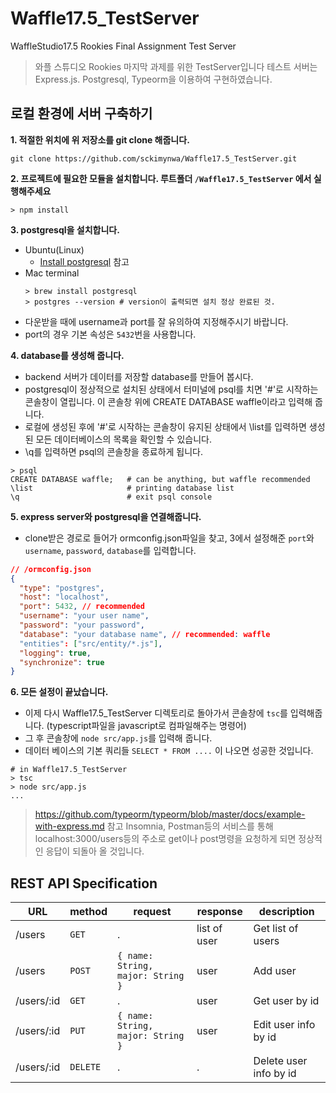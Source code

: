 # Waffle17.5_TestServer

WaffleStudio17.5 Rookies Final Assignment Test Server

> 와플 스튜디오 Rookies 마지막 과제를 위한 TestServer입니다
> 테스트 서버는 Express.js. Postgresql, Typeorm을 이용하여 구현하였습니다.

## 로컬 환경에 서버 구축하기

**1. 적절한 위치에 위 저장소를 git clone 해줍니다.**

```shell
git clone https://github.com/sckimynwa/Waffle17.5_TestServer.git
```

**2. 프로젝트에 필요한 모듈을 설치합니다. 루트폴더 `/Waffle17.5_TestServer` 에서 실행해주세요**

```shell
> npm install
```

**3. postgresql을 설치합니다.**

- Ubuntu(Linux)
  - [Install postgresql](https://www.digitalocean.com/community/tutorials/how-to-install-and-use-postgresql-on-ubuntu-18-04) 참고
- Mac terminal
  ```shell
  > brew install postgresql
  > postgres --version # version이 출력되면 설치 정상 완료된 것.
  ```
- 다운받을 때에 username과 port를 잘 유의하여 지정해주시기 바랍니다.
- port의 경우 기본 속성은 `5432`번을 사용합니다.

**4. database를 생성해 줍니다.**

- backend 서버가 데이터를 저장할 database를 만들어 봅시다.
- postgresql이 정상적으로 설치된 상태에서 터미널에 psql를 치면 '#'로 시작하는 콘솔창이 열립니다. 이 콘솔창 위에 CREATE DATABASE waffle이라고 입력해 줍니다.
- 로컬에 생성된 후에 '#'로 시작하는 콘솔창이 유지된 상태에서 \list를 입력하면 생성된 모든 데이터베이스의 목록을 확인할 수 있습니다.
- \q를 입력하면 psql의 콘솔창을 종료하게 됩니다.

```shell
> psql
CREATE DATABASE waffle;   # can be anything, but waffle recommended
\list                     # printing database list
\q                        # exit psql console
```

**5. express server와 postgresql을 연결해줍니다.**

- clone받은 경로로 들어가 ormconfig.json파일을 찾고, 3에서 설정해준 `port`와 `username`, `password`, `database`를 입력합니다.

```json
// /ormconfig.json
{
  "type": "postgres",
  "host": "localhost",
  "port": 5432, // recommended
  "username": "your user name",
  "password": "your password",
  "database": "your database name", // recommended: waffle
  "entities": ["src/entity/*.js"],
  "logging": true,
  "synchronize": true
}
```

**6. 모든 설정이 끝났습니다.**

- 이제 다시 Waffle17.5_TestServer 디렉토리로 돌아가서 콘솔창에 `tsc`를 입력해줍니다. (typescript파일을 javascript로 컴파일해주는 명령어)
- 그 후 콘솔창에 `node src/app.js`를 입력해 줍니다.
- 데이터 베이스의 기본 쿼리들 `SELECT * FROM ....` 이 나오면 성공한 것입니다.

```shell
# in Waffle17.5_TestServer
> tsc
> node src/app.js
...
```

> https://github.com/typeorm/typeorm/blob/master/docs/example-with-express.md 참고
> Insomnia, Postman등의 서비스를 통해 localhost:3000/users등의 주소로 get이나 post명령을 요청하게 되면 정상적인 응답이 되돌아 올 것입니다.

## REST API Specification

| URL        | method   | request                           | response     | description            |
| ---------- | -------- | --------------------------------- | ------------ | ---------------------- |
| /users     | `GET`    | .                                 | list of user | Get list of users      |
| /users     | `POST`   | `{ name: String, major: String }` | user         | Add user               |
| /users/:id | `GET`    | .                                 | user         | Get user by id         |
| /users/:id | `PUT`    | `{ name: String, major: String }` | user         | Edit user info by id   |
| /users/:id | `DELETE` | .                                 | .            | Delete user info by id |
